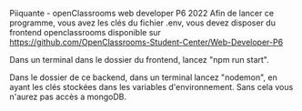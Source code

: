 Piiquante - openClassrooms web developer P6 2022
Afin de lancer ce programme, vous avez les clés du fichier .env, vous devez disposer du frontend openclassrooms disponible sur https://github.com/OpenClassrooms-Student-Center/Web-Developer-P6

Dans un terminal dans le dossier du frontend, lancez "npm run start".

Dans le dossier de ce backend, dans un terminal lancez "nodemon", en ayant les clés stockées dans les variables d'environnement. Sans cela vous n'aurez pas accès a mongoDB.